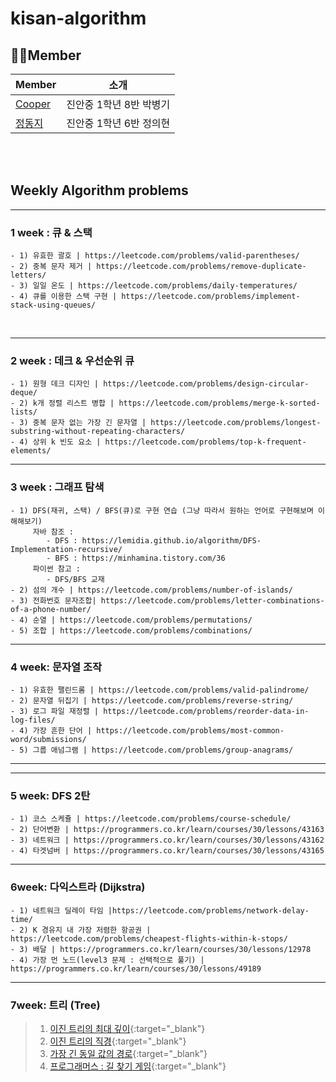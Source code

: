 # kisan-algorithm
## 🧑‍💻Member
| Member| 소개 |
|--- | --- |
| [Cooper](https://github.com/pbg0205)| 진안중 1학년 8반 박병기 |
|[정동지](https://github.com/UihyunJeong)| 진안중 1학년 6반 정의현 |

<br>
<br>
    

## Weekly Algorithm problems
-------------------------------
### 1 week : 큐 & 스택
    - 1) 유효한 괄호 | https://leetcode.com/problems/valid-parentheses/
    - 2) 중복 문자 제거 | https://leetcode.com/problems/remove-duplicate-letters/
    - 3) 일일 온도 | https://leetcode.com/problems/daily-temperatures/
    - 4) 큐를 이용한 스택 구현 | https://leetcode.com/problems/implement-stack-using-queues/
<br>

-------------------------------

### 2 week : 데크 & 우선순위 큐

    - 1) 원형 데크 디자인 | https://leetcode.com/problems/design-circular-deque/
    - 2) k개 정렬 리스트 병합 | https://leetcode.com/problems/merge-k-sorted-lists/
    - 3) 중복 문자 없는 가장 긴 문자열 | https://leetcode.com/problems/longest-substring-without-repeating-characters/
    - 4) 상위 k 빈도 요소 | https://leetcode.com/problems/top-k-frequent-elements/

-------------------------------

### 3 week : 그래프 탐색

    - 1) DFS(재귀, 스택) / BFS(큐)로 구현 연습 (그냥 따라서 원하는 언어로 구현해보며 이해해보기)
         자바 참조 :
            - DFS : https://lemidia.github.io/algorithm/DFS-Implementation-recursive/
            - BFS : https://minhamina.tistory.com/36
         파이썬 참고 :
            - DFS/BFS 교재
    - 2) 섬의 개수 | https://leetcode.com/problems/number-of-islands/
    - 3) 전화번호 문자조합| https://leetcode.com/problems/letter-combinations-of-a-phone-number/
    - 4) 순열 | https://leetcode.com/problems/permutations/
    - 5) 조합 | https://leetcode.com/problems/combinations/

---

### 4 week: 문자열 조작

```
- 1) 유효한 팰린드롬 | https://leetcode.com/problems/valid-palindrome/
- 2) 문자열 뒤집기 | https://leetcode.com/problems/reverse-string/
- 3) 로그 파일 재정렬 | https://leetcode.com/problems/reorder-data-in-log-files/
- 4) 가장 흔한 단어 | https://leetcode.com/problems/most-common-word/submissions/
- 5) 그룹 애넘그램 | https://leetcode.com/problems/group-anagrams/
```

---

---
### 5 week: DFS 2탄 

```
- 1) 코스 스케쥴 | https://leetcode.com/problems/course-schedule/
- 2) 단어변환 | https://programmers.co.kr/learn/courses/30/lessons/43163
- 3) 네트워크 | https://programmers.co.kr/learn/courses/30/lessons/43162
- 4) 타겟넘버 | https://programmers.co.kr/learn/courses/30/lessons/43165
```

---

### 6week: 다익스트라 (Dijkstra)

```
- 1) 네트워크 딜레이 타임 |https://leetcode.com/problems/network-delay-time/
- 2) K 경유지 내 가장 저렴한 항공권 | https://leetcode.com/problems/cheapest-flights-within-k-stops/
- 3) 배달 | https://programmers.co.kr/learn/courses/30/lessons/12978
- 4) 가장 먼 노드(level3 문제 : 선택적으로 풀기) | https://programmers.co.kr/learn/courses/30/lessons/49189
```

---

### 7week: 트리 (Tree)

> 1. [이진 트리의 최대 깊이](https://leetcode.com/problems/maximum-depth-of-binary-tree/){:target="_blank"}
> 2. [이진 트리의 직경](https://leetcode.com/problems/diameter-of-binary-tree/){:target="_blank"}
> 3. [가장 긴 동일 값의 경로](https://leetcode.com/problems/longest-univalue-path/){:target="_blank"}
> 4. [프로그래머스 : 길 찾기 게임](https://programmers.co.kr/learn/courses/30/lessons/42892){:target="_blank"}

